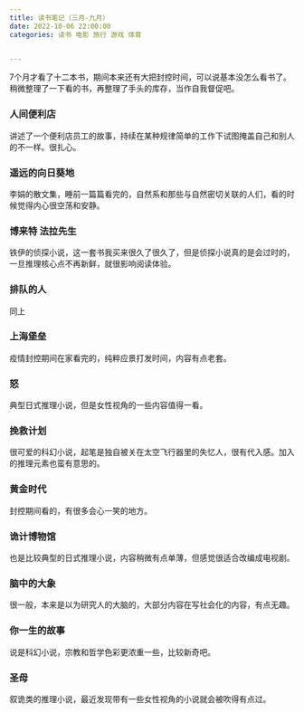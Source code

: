 ```yaml
---
title: 读书笔记（三月-九月）
date: 2022-10-06 22:00:00
categories: 读书 电影 旅行 游戏 体育


---
```


7个月才看了十二本书，期间本来还有大把封控时间，可以说基本没怎么看书了。稍微整理了一下看的书，再整理了手头的库存，当作自我督促吧。

### **人间便利店**

讲述了一个便利店员工的故事，持续在某种规律简单的工作下试图掩盖自己和别人的不一样。很扎心。

### **遥远的向日葵地**

李娟的散文集，睡前一篇篇看完的，自然系和那些与自然密切关联的人们，看的时候觉得内心很空荡和安静。

### **博来特 法拉先生**
铁伊的侦探小说，这一套书我买来很久了很久了，但是侦探小说真的是会过时的，一旦推理核心点不再新鲜，就很影响阅读体验。

### **排队的人**

同上

### **上海堡垒**

疫情封控期间在家看完的，纯粹应景打发时间，内容有点老套。

### **怒**

典型日式推理小说，但是女性视角的一些内容值得一看。

### **挽救计划**

很可爱的科幻小说，起笔是独自被关在太空飞行器里的失忆人，很有代入感。加入的推理元素也蛮有意思的。

### **黄金时代**

封控期间看的，有很多会心一笑的地方。

### **诡计博物馆**

也是比较典型的日式推理小说，内容稍微有点单薄，但感觉很适合改编成电视剧。

### **脑中的大象**

很一般，本来是以为研究人的大脑的，大部分内容在写社会化的内容，有点无趣。

### **你一生的故事**

说是科幻小说，宗教和哲学色彩更浓重一些，比较新奇吧。

### **圣母**

叙诡类的推理小说，最近发现带有一些女性视角的小说就会被吹得有点过。

